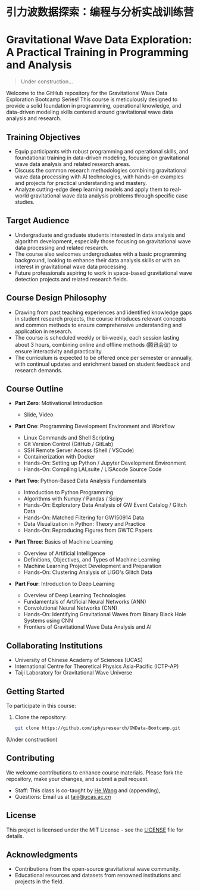 # 引力波数据探索：编程与分析实战训练营
# Gravitational Wave Data Exploration: A Practical Training in Programming and Analysis

> Under construction...

Welcome to the GitHub repository for the Gravitational Wave Data Exploration Bootcamp Series! 
This course is meticulously designed to provide a solid foundation in programming, operational knowledge, and data-driven modeling skills centered around gravitational wave data analysis and research.

## Training Objectives
- Equip participants with robust programming and operational skills, and foundational training in data-driven modeling, focusing on gravitational wave data analysis and related research areas.
- Discuss the common research methodologies combining gravitational wave data processing with AI technologies, with hands-on examples and projects for practical understanding and mastery.
- Analyze cutting-edge deep learning models and apply them to real-world gravitational wave data analysis problems through specific case studies.

## Target Audience
- Undergraduate and graduate students interested in data analysis and algorithm development, especially those focusing on gravitational wave data processing and related research.
- The course also welcomes undergraduates with a basic programming background, looking to enhance their data analysis skills or with an interest in gravitational wave data processing.
- Future professionals aspiring to work in space-based gravitational wave detection projects and related research fields.

## Course Design Philosophy
- Drawing from past teaching experiences and identified knowledge gaps in student research projects, the course introduces relevant concepts and common methods to ensure comprehensive understanding and application in research.
- The course is scheduled weekly or bi-weekly, each session lasting about 3 hours, combining online and offline methods (腾讯会议) to ensure interactivity and practicality.
- The curriculum is expected to be offered once per semester or annually, with continual updates and enrichment based on student feedback and research demands.

## Course Outline
- **Part Zero**: Motivational Introduction
  - Slide, Video
- **Part One**: Programming Development Environment and Workflow
  - Linux Commands and Shell Scripting
  - Git Version Control (GitHub / GitLab)
  - SSH Remote Server Access (Shell / VSCode)
  - Containerization with Docker
  - Hands-On: Setting up Python / Jupyter Development Environment
  - Hands-On: Compiling LALsuite / LISAcode Source Code

- **Part Two**: Python-Based Data Analysis Fundamentals
  - Introduction to Python Programming
  - Algorithms with Numpy / Pandas / Scipy
  - Hands-On: Exploratory Data Analysis of GW Event Catalog / Glitch Data
  - Hands-On: Matched Filtering for GW150914 Data
  - Data Visualization in Python: Theory and Practice
  - Hands-On: Reproducing Figures from GWTC Papers

- **Part Three**: Basics of Machine Learning
  - Overview of Artificial Intelligence
  - Definitions, Objectives, and Types of Machine Learning
  - Machine Learning Project Development and Preparation
  - Hands-On: Clustering Analysis of LIGO's Glitch Data

- **Part Four**: Introduction to Deep Learning
  - Overview of Deep Learning Technologies
  - Fundamentals of Artificial Neural Networks (ANN)
  - Convolutional Neural Networks (CNN)
  - Hands-On: Identifying Gravitational Waves from Binary Black Hole Systems using CNN
  - Frontiers of Gravitational Wave Data Analysis and AI

## Collaborating Institutions
- University of Chinese Academy of Sciences (UCAS)
- International Centre for Theoretical Physics Asia-Pacific (ICTP-AP)
- Taiji Laboratory for Gravitational Wave Universe

## Getting Started
To participate in this course:

1. Clone the repository:
   ```bash
   git clone https://github.com/iphysresearch/GWData-Bootcamp.git
   ```

(Under construction)

## Contributing

We welcome contributions to enhance course materials. Please fork the repository, make your changes, and submit a pull request.

- Staff: This class is co-taught by [He Wang](https://iphysresearch.github.io/blog/) and (appending),
- Questions: Email us at [taiji@ucas.ac.cn](mailto:taiji@ucas.ac.cn)

## License

This project is licensed under the MIT License - see the [LICENSE](LICENSE) file for details.

## Acknowledgments

- Contributions from the open-source gravitational wave community.
- Educational resources and datasets from renowned institutions and projects in the field.

